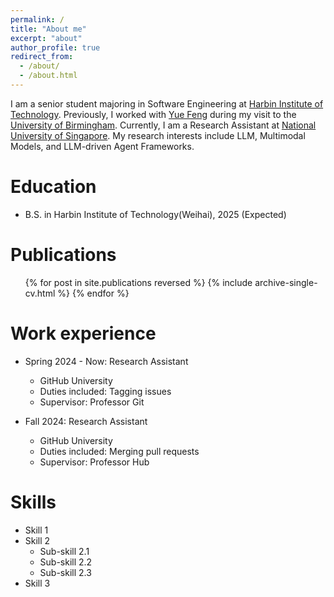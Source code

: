 ```yaml
---
permalink: /
title: "About me"
excerpt: "about"
author_profile: true
redirect_from: 
  - /about/
  - /about.html
---
```


I am a senior student majoring in Software Engineering at [Harbin Institute of Technology](http://en.hit.edu.cn/). Previously, I worked with [Yue Feng](https://fengyue-leah.github.io/) during my visit to the [University of Birmingham](https://www.birmingham.ac.uk/). Currently, I am a Research Assistant at [National University of Singapore](https://www.nus.edu.sg/). My research interests include LLM, Multimodal Models, and LLM-driven Agent Frameworks.

Education
======
* B.S. in Harbin Institute of Technology(Weihai), 2025 (Expected)

Publications
======
  <ul>{% for post in site.publications reversed %}
    {% include archive-single-cv.html %}
  {% endfor %}</ul>

Work experience
======
* Spring 2024 - Now: Research Assistant
  * GitHub University
  * Duties included: Tagging issues
  * Supervisor: Professor Git
  
* Fall 2024: Research Assistant
  * GitHub University
  * Duties included: Merging pull requests
  * Supervisor: Professor Hub
    
Skills
======
* Skill 1
* Skill 2
  * Sub-skill 2.1
  * Sub-skill 2.2
  * Sub-skill 2.3
* Skill 3
